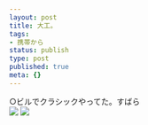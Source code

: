 ```yaml
---
layout: post
title: 大工。
tags:
- 携帯から
status: publish
type: post
published: true
meta: {}
---
```

<div class="caption">○ビルでクラシックやってた。すばら</div>
<div class="photo"><img src="http://wo.skr.jp/images/uploads/blog-photo-1167464543.45-0.jpg" />
<img src="http://wo.skr.jp/images/uploads/blog-photo-1167464543.45-1.jpg" /></div>
